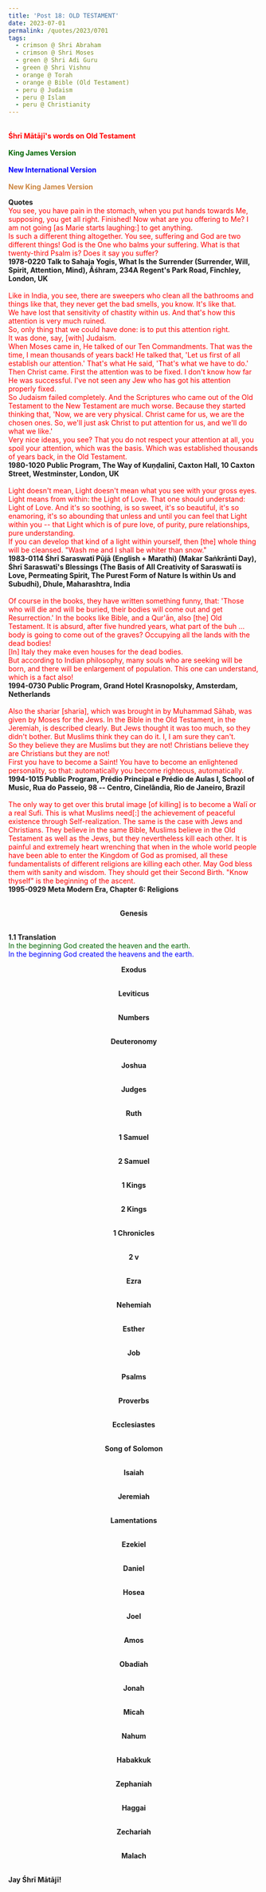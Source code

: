 ```yaml
---
title: 'Post 18: OLD TESTAMENT'
date: 2023-07-01
permalink: /quotes/2023/0701
tags:
  - crimson @ Shri Abraham
  - crimson @ Shri Moses
  - green @ Shri Adi Guru
  - green @ Shri Vishnu
  - orange @ Torah
  - orange @ Bible (Old Testament)
  - peru @ Judaism
  - peru @ Islam
  - peru @ Christianity
---
```


<p>
<br>
<font color="red"><b>Śhrī Mātājī's words on Old Testament</b></font><br>
<br>
<font color="DarkGreen"><b>King James Version</b></font><br>
<br>
<font color="blue"><b>New International Version</b></font><br>
<br>
<font color="Peru"><b>New King James Version</b></font><br>
</p>

<div class="para-divider"></div>

<p>
<b>Quotes</b><br>
<font color="red">You see, you have pain in the stomach, when you put hands towards Me, supposing, you get all right. Finished! Now what are you offering to Me? I am not going [as Marie starts laughing:] to get anything.<br>
Is such a different thing altogether. You see, suffering and God are two different things! God is the One who balms your suffering. What is that twenty-third Psalm is? Does it say you suffer? </font><br>
<b>1978-0220 Talk to Sahaja Yogis, What Is the Surrender (Surrender, Will, Spirit, Attention, Mind), Āśhram, 234A Regent's Park Road, Finchley, London, UK</b><br>
<br>
<font color="red">Like in India, you see, there are sweepers who clean all the bathrooms and things like that, they never get the bad smells, you know. It's like that.<br>
We have lost that sensitivity of chastity within us. And that's how this attention is very much ruined.<br>
So, only thing that we could have done: is to put this attention right.<br>
It was done, say, [with] Judaism.<br>
When Moses came in, He talked of our Ten Commandments. That was the time, I mean thousands of years back! He talked that, 'Let us first of all establish our attention.' That's what He said, 'That's what we have to do.'<br>
Then Christ came. First the attention was to be fixed. I don't know how far He was successful. I've not seen any Jew who has got his attention properly fixed.<br>
So Judaism failed completely. And the Scriptures who came out of the Old Testament to the New Testament are much worse. Because they started thinking that, 'Now, we are very physical. Christ came for us, we are the chosen ones. So, we'll just ask Christ to put attention for us, and we'll do what we like.'<br>
Very nice ideas, you see? That you do not respect your attention at all, you spoil your attention, which was the basis. Which was established thousands of years back, in the Old Testament.</font><br>
<b>1980-1020 Public Program, The Way of Kuṇḍalinī, Caxton Hall, 10 Caxton Street, Westminster, London, UK</b><br>
<br>
<font color="red">Light doesn't mean, Light doesn't mean what you see with your gross eyes. Light means from within: the Light of Love. That one should understand: Light of Love. And it's so soothing, is so sweet, it's so beautiful, it's so enamoring, it's so abounding that unless and until you can feel that Light within you -- that Light which is of pure love, of purity, pure relationships, pure understanding.<br>
If you can develop that kind of a light within yourself, then [the] whole thing will be cleansed. "Wash me and I shall be whiter than snow."</font><br>
<b>1983-0114 Śhrī Saraswatī Pūjā (English + Marathi) (Makar Saṅkrānti Day), Śhrī Saraswatī's Blessings (The Basis of All Creativity of Saraswatī is Love, Permeating Spirit, The Purest Form of Nature Is within Us and Subudhi), Dhule, Maharashtra, India</b><br>
<br>
<font color="red">Of course in the books, they have written something funny, that: 'Those who will die and will be buried, their bodies will come out and get Resurrection.' In the books like Bible, and a Qur'ān, also [the] Old Testament. It is absurd, after five hundred years, what part of the buh ... body is going to come out of the graves? Occupying all the lands with the dead bodies!<br>
[In] Italy they make even houses for the dead bodies.<br>
But according to Indian philosophy, many souls who are seeking will be born, and there will be enlargement of population. This one can understand, which is a fact also!</font><br>
<b>1994-0730 Public Program, Grand Hotel Krasnopolsky, Amsterdam, Netherlands</b><br>
<br>
<font color="red">Also the shariar [sharia], which was brought in by Muhammad Sāhab, was given by Moses for the Jews. In the Bible in the Old Testament, in the Jeremiah, is described clearly. But Jews thought it was too much, so they didn't bother. But Muslims think they can do it. I, I am sure they can't.<br>
So they believe they are Muslims but they are not! Christians believe they are Christians but they are not!<br>
First you have to become a Saint! You have to become an enlightened personality, so that: automatically you become righteous, automatically.</font><br>
<b>1994-1015 Public Program, Prédio Principal e Prédio de Aulas I, School of Music, Rua do Passeio, 98 -- Centro, Cinelândia, Rio de Janeiro, Brazil</b><br>
<br>
<font color="red">The only way to get over this brutal image [of killing] is to become a Walī or a real Sufi. This is what Muslims need[:] the achievement of peaceful existence through Self-realization. The same is the case with Jews and Christians. They believe in the same Bible, Muslims believe in the Old Testament as well as the Jews, but they nevertheless kill each other. It is painful and extremely heart wrenching that when in the whole world people have been able to enter the Kingdom of God as promised, all these fundamentalists of different religions are killing each other. May God bless them with sanity and wisdom. They should get their Second Birth. "Know thyself" is the beginning of the ascent.</font><br>
<b>1995-0929 Meta Modern Era, Chapter 6: Religions</b><br>
<br>
</p>

<p style="text-align:center;">
<b>Genesis</b><br>
<font color="DarkGreen"><b></b></font>
<font color="blue"><b></b></font><br>
<font color="Peru"><b></b></font>
</p>

<p>
<b>1.1 Translation</b><br>
<font color="DarkGreen">In the beginning God created the heaven and the earth.</font><br>
<font color="blue">In the beginning God created the heavens and the earth.</font><br>
</p>

<p style="text-align:center;">
<b>Exodus</b><br>
<font color="DarkGreen"><b></b></font>
<font color="blue"><b></b></font><br>
<font color="Peru"><b></b></font>
</p>

<p style="text-align:center;">
<b>Leviticus</b><br>
<font color="DarkGreen"><b></b></font>
<font color="blue"><b></b></font><br>
<font color="Peru"><b></b></font>
</p>

<p style="text-align:center;">
<b>Numbers</b><br>
<font color="DarkGreen"><b></b></font>
<font color="blue"><b></b></font><br>
<font color="Peru"><b></b></font>
</p>

<p style="text-align:center;">
<b>Deuteronomy</b><br>
<font color="DarkGreen"><b></b></font>
<font color="blue"><b></b></font><br>
<font color="Peru"><b></b></font>
</p>

<p style="text-align:center;">
<b>Joshua</b><br>
<font color="DarkGreen"><b></b></font>
<font color="blue"><b></b></font><br>
<font color="Peru"><b></b></font>
</p>

<p style="text-align:center;">
<b>Judges</b><br>
<font color="DarkGreen"><b></b></font>
<font color="blue"><b></b></font><br>
<font color="Peru"><b></b></font>
</p>

<p style="text-align:center;">
<b>Ruth </b><br>
<font color="DarkGreen"><b></b></font>
<font color="blue"><b></b></font><br>
<font color="Peru"><b></b></font>
</p>

<p style="text-align:center;">
<b>1 Samuel</b><br>
<font color="DarkGreen"><b></b></font>
<font color="blue"><b></b></font><br>
<font color="Peru"><b></b></font>
</p>

<p style="text-align:center;">
<b>2 Samuel</b><br>
<font color="DarkGreen"><b></b></font>
<font color="blue"><b></b></font><br>
<font color="Peru"><b></b></font>
</p>

<p style="text-align:center;">
<b> 1 Kings</b><br>
<font color="DarkGreen"><b></b></font>
<font color="blue"><b></b></font><br>
<font color="Peru"><b></b></font>
</p>

<p style="text-align:center;">
<b>2 Kings</b><br>
<font color="DarkGreen"><b></b></font>
<font color="blue"><b></b></font><br>
<font color="Peru"><b></b></font>
</p>

<p style="text-align:center;">
<b>1 Chronicles</b><br>
<font color="DarkGreen"><b></b></font>
<font color="blue"><b></b></font><br>
<font color="Peru"><b></b></font>
</p>

<p style="text-align:center;">
<b>2 v</b><br>
<font color="DarkGreen"><b></b></font>
<font color="blue"><b></b></font><br>
<font color="Peru"><b></b></font>
</p>

<p style="text-align:center;">
<b>Ezra</b><br>
<font color="DarkGreen"><b></b></font>
<font color="blue"><b></b></font><br>
<font color="Peru"><b></b></font>
</p>

<p style="text-align:center;">
<b>Nehemiah</b><br>
<font color="DarkGreen"><b></b></font>
<font color="blue"><b></b></font><br>
<font color="Peru"><b></b></font>
</p>

<p style="text-align:center;">
<b>Esther </b><br>
<font color="DarkGreen"><b></b></font>
<font color="blue"><b></b></font><br>
<font color="Peru"><b></b></font>
</p>

<p style="text-align:center;">
<b>Job</b><br>
<font color="DarkGreen"><b></b></font>
<font color="blue"><b></b></font><br>
<font color="Peru"><b></b></font>
</p>

<p style="text-align:center;">
<b>Psalms</b><br>
<font color="DarkGreen"><b></b></font>
<font color="blue"><b></b></font><br>
<font color="Peru"><b></b></font>
</p>

<p style="text-align:center;">
<b>Proverbs</b><br>
<font color="DarkGreen"><b></b></font>
<font color="blue"><b></b></font><br>
<font color="Peru"><b></b></font>
</p>

<p style="text-align:center;">
<b>Ecclesiastes</b><br>
<font color="DarkGreen"><b></b></font>
<font color="blue"><b></b></font><br>
<font color="Peru"><b></b></font>
</p>

<p style="text-align:center;">
<b> Song of Solomon</b><br>
<font color="DarkGreen"><b></b></font>
<font color="blue"><b></b></font><br>
<font color="Peru"><b></b></font>
</p>

<p style="text-align:center;">
<b>Isaiah</b><br>
<font color="DarkGreen"><b></b></font>
<font color="blue"><b></b></font><br>
<font color="Peru"><b></b></font>
</p>

<p style="text-align:center;">
<b> Jeremiah</b><br>
<font color="DarkGreen"><b></b></font>
<font color="blue"><b></b></font><br>
<font color="Peru"><b></b></font>
</p>

<p style="text-align:center;">
<b>Lamentations</b><br>
<font color="DarkGreen"><b></b></font>
<font color="blue"><b></b></font><br>
<font color="Peru"><b></b></font>
</p>

<p style="text-align:center;">
<b>Ezekiel</b><br>
<font color="DarkGreen"><b></b></font>
<font color="blue"><b></b></font><br>
<font color="Peru"><b></b></font>
</p>

<p style="text-align:center;">
<b>Daniel</b><br>
<font color="DarkGreen"><b></b></font>
<font color="blue"><b></b></font><br>
<font color="Peru"><b></b></font>
</p>

<p style="text-align:center;">
<b>Hosea</b><br>
<font color="DarkGreen"><b></b></font>
<font color="blue"><b></b></font><br>
<font color="Peru"><b></b></font>
</p>

<p style="text-align:center;">
<b>Joel</b><br>
<font color="DarkGreen"><b></b></font>
<font color="blue"><b></b></font><br>
<font color="Peru"><b></b></font>
</p>

<p style="text-align:center;">
<b>Amos</b><br>
<font color="DarkGreen"><b></b></font>
<font color="blue"><b></b></font><br>
<font color="Peru"><b></b></font>
</p>

<p style="text-align:center;">
<b>Obadiah</b><br>
<font color="DarkGreen"><b></b></font>
<font color="blue"><b></b></font><br>
<font color="Peru"><b></b></font>
</p>

<p style="text-align:center;">
<b>Jonah</b><br>
<font color="DarkGreen"><b></b></font>
<font color="blue"><b></b></font><br>
<font color="Peru"><b></b></font>
</p>

<p style="text-align:center;">
<b>Micah</b><br>
<font color="DarkGreen"><b></b></font>
<font color="blue"><b></b></font><br>
<font color="Peru"><b></b></font>
</p>

<p style="text-align:center;">
<b>Nahum </b><br>
<font color="DarkGreen"><b></b></font>
<font color="blue"><b></b></font><br>
<font color="Peru"><b></b></font>
</p>

<p style="text-align:center;">
<b>Habakkuk</b><br>
<font color="DarkGreen"><b></b></font>
<font color="blue"><b></b></font><br>
<font color="Peru"><b></b></font>
</p>

<p style="text-align:center;">
<b>Zephaniah</b><br>
<font color="DarkGreen"><b></b></font>
<font color="blue"><b></b></font><br>
<font color="Peru"><b></b></font>
</p>

<p style="text-align:center;">
<b>Haggai</b><br>
<font color="DarkGreen"><b></b></font>
<font color="blue"><b></b></font><br>
<font color="Peru"><b></b></font>
</p>

<p style="text-align:center;">
<b>Zechariah</b><br>
<font color="DarkGreen"><b></b></font>
<font color="blue"><b></b></font><br>
<font color="Peru"><b></b></font>
</p>

<p style="text-align:center;">
<b>Malach</b><br>
<font color="DarkGreen"><b></b></font>
<font color="blue"><b></b></font><br>
<font color="Peru"><b></b></font>
</p>

<div class="para-divider"></div>

<p><b>Jay Śhrī Mātājī!</b>
</p>